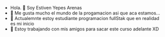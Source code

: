 -  Hola. 👋 Soy Estiven Yepes Arenas
- 👀 Me gusta mucho el mundo de la progamacion asi que aca estamos...
- 🌱 Actualemnte estoy estudiante programacion fullStak que en realidad es mi inicio
- 💞️ Estoy trabajando con mis amigos para sacar este curso adelante XD


<!---
StivenYepesArenas/StivenYepesArenas is a ✨ special ✨ repository because its `README.md` (this file) appears on your GitHub profile.
You can click the Preview link to take a look at your changes.
--->
